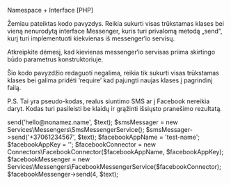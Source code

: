 Namespace + Interface [PHP]

Žemiau pateiktas kodo pavyzdys. Reikia sukurti visas trūkstamas klases bei vieną nenurodytą interface Messenger, kuris turi privalomą metodą „send“, kurį turi implementuoti kiekvienas iš messenger‘io servisų.

Atkreipkite dėmesį, kad kievienas messenger‘io servisas priima skirtingo būdo parametrus konstruktoriuje.

Šio kodo pavyzdžio redaguoti negalima, reikia tik sukurti visas trūkstamas klases bei galima pridėti ‘require’ kad pajungti naujas klases į pagrindinį failą.

P.S.
Tai yra pseudo-kodas, realus siuntimo SMS ar į Facebook nereikia daryt. Kodas turi pasileisti be klaidų ir grąžinti išsiųsto pranešimo rezultatą.

<?php

$text = 'Hello World';

$host = 'smtp.gmail.com';
$port = 587;
$username = 'testtest@gmail.com';
$password = 'testtest';

$emailMessenger = new Services\Messengers\EmailMessengerService($host, $username, $password);
$emailMessenger->send('hello@nonamez.name', $text);

$smsMessager = new Services\Messengers\SmsMessengerService();
$smsMessager->send('+37061234567', $text);

$facebookAppName = 'test-name';
$facebookAppKey  = '';

$facebookConnector = new Connectors\FacebookConnector($facebookAppName, $facebookAppKey);

$facebookMessenger = new Services\Messengers\FacebookMessengerService($facebookConnector);
$facebookMessenger->send(4, $text);

